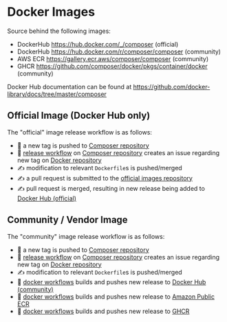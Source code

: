 # Docker Images

Source behind the following images:

- DockerHub https://hub.docker.com/_/composer (official)
- DockerHub https://hub.docker.com/r/composer/composer (community)
- AWS ECR https://gallery.ecr.aws/composer/composer (community)
- GHCR https://github.com/composer/docker/pkgs/container/docker (community)

Docker Hub documentation can be found at https://github.com/docker-library/docs/tree/master/composer


## Official Image (Docker Hub only)

The "official" image release workflow is as follows:

- :robot: a new tag is pushed to [Composer repository]
- :robot: [release workflow] on [Composer repository] creates an issue regarding new tag on [Docker repository]
- :writing_hand: modification to relevant `Dockerfile`s is pushed/merged
- :writing_hand: a pull request is submitted to the [official images repository]
- :writing_hand: pull request is merged, resulting in new release being added to [Docker Hub (official)]


## Community / Vendor Image

The "community" image release workflow is as follows:

- :robot: a new tag is pushed to [Composer repository]
- :robot: [release workflow] on [Composer repository] creates an issue regarding new tag on [Docker repository]
- :writing_hand: modification to relevant `Dockerfile`s is pushed/merged
- :robot: [docker workflows] builds and pushes new release to [Docker Hub (community)]
- :robot: [docker workflows] builds and pushes new release to [Amazon Public ECR]
- :robot: [docker workflows] builds and pushes new release to [GHCR]

[composer repository]: https://github.com/composer/composer
[docker repository]: https://github.com/composer/docker
[official images repository]: https://github.com/docker-library/official-images/
[release workflow]: https://github.com/composer/composer/blob/main/.github/workflows/release.yml
[docker workflows]: https://github.com/composer/docker/tree/main/.github/workflows
[Amazon Public ECR]: https://gallery.ecr.aws/composer/composer
[GHCR]: https://github.com/composer/docker/pkgs/container/docker
[Docker Hub (official)]: https://hub.docker.com/_/composer
[Docker Hub (community)]: https://hub.docker.com/r/composer/composer
